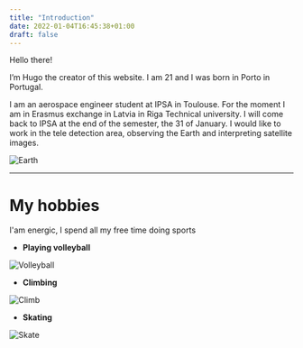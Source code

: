 ```yaml
---
title: "Introduction"
date: 2022-01-04T16:45:38+01:00
draft: false
---
```


Hello there! 

I’m Hugo the creator of this website. I am 21 and I was born in Porto in Portugal. 

I am an aerospace engineer student at IPSA in Toulouse.  For the moment I am in Erasmus exchange in Latvia in Riga Technical university. I will come back to IPSA at the end of the semester, the 31 of January. 
I would like to work in the tele detection area, observing the Earth and interpreting satellite images.

![Earth](/terre.jpg 'Earth')
___


# **My hobbies**


I'am energic, I spend all my free time doing sports 

- **Playing volleyball**

![Volleyball](/volley.jpg 'Volleyball')

- **Climbing**

![Climb](/climb.jpg 'Climb')

- **Skating**

![Skate](/skate.jpg 'Skate')
